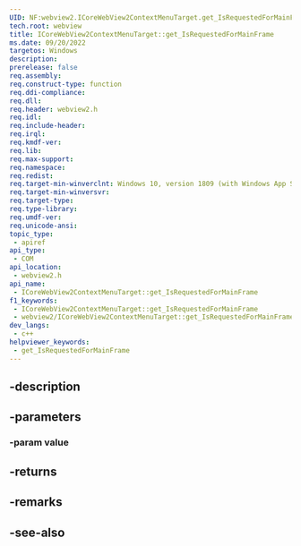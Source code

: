 ```yaml
---
UID: NF:webview2.ICoreWebView2ContextMenuTarget.get_IsRequestedForMainFrame
tech.root: webview
title: ICoreWebView2ContextMenuTarget::get_IsRequestedForMainFrame
ms.date: 09/20/2022
targetos: Windows
description: 
prerelease: false
req.assembly: 
req.construct-type: function
req.ddi-compliance: 
req.dll: 
req.header: webview2.h
req.idl: 
req.include-header: 
req.irql: 
req.kmdf-ver: 
req.lib: 
req.max-support: 
req.namespace: 
req.redist: 
req.target-min-winverclnt: Windows 10, version 1809 (with Windows App SDK 1.1 or later)
req.target-min-winversvr: 
req.target-type: 
req.type-library: 
req.umdf-ver: 
req.unicode-ansi: 
topic_type:
 - apiref
api_type:
 - COM
api_location:
 - webview2.h
api_name:
 - ICoreWebView2ContextMenuTarget::get_IsRequestedForMainFrame
f1_keywords:
 - ICoreWebView2ContextMenuTarget::get_IsRequestedForMainFrame
 - webview2/ICoreWebView2ContextMenuTarget::get_IsRequestedForMainFrame
dev_langs:
 - c++
helpviewer_keywords:
 - get_IsRequestedForMainFrame
---
```


## -description

## -parameters

### -param value

## -returns

## -remarks

## -see-also

